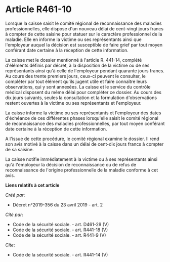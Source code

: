 # Article R461-10

Lorsque la caisse saisit le comité régional de reconnaissance des maladies professionnelles, elle dispose d'un nouveau délai
de cent-vingt jours francs à compter de cette saisine pour statuer sur le caractère professionnel de la maladie. Elle en
informe la victime ou ses représentants ainsi que l'employeur auquel la décision est susceptible de faire grief par tout
moyen conférant date certaine à la réception de cette information. 

La caisse met le dossier mentionné à l'article R. 441-14, complété d'éléments définis par décret, à la disposition de la
victime ou de ses représentants ainsi qu'à celle de l'employeur pendant quarante jours francs. Au cours des trente premiers
jours, ceux-ci peuvent le consulter, le compléter par tout élément qu'ils jugent utile et faire connaître leurs observations,
qui y sont annexées. La caisse et le service du contrôle médical disposent du même délai pour compléter ce dossier. Au cours
des dix jours suivants, seules la consultation et la formulation d'observations restent ouvertes à la victime ou ses
représentants et l'employeur. 

La caisse informe la victime ou ses représentants et l'employeur des dates d'échéance de ces différentes phases lorsqu'elle
saisit le comité régional de reconnaissance des maladies professionnelles, par tout moyen conférant date certaine à la
réception de cette information. 

A l'issue de cette procédure, le comité régional examine le dossier. Il rend son avis motivé à la caisse dans un délai de
cent-dix jours francs à compter de sa saisine. 

La caisse notifie immédiatement à la victime ou à ses représentants ainsi qu'à l'employeur la décision de reconnaissance ou
de refus de reconnaissance de l'origine professionnelle de la maladie conforme à cet avis.

**Liens relatifs à cet article**

_Créé par_:

  - Décret n°2019-356 du 23 avril 2019 - art. 2

_Cité par_:

  - Code de la sécurité sociale. - art. D461-29 (V)
  - Code de la sécurité sociale. - art. R441-18 (V)
  - Code de la sécurité sociale. - art. R441-9 (V)

_Cite_:

  - Code de la sécurité sociale. - art. R441-14 (V)

